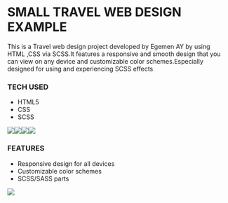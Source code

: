 # SMALL TRAVEL WEB DESIGN EXAMPLE
This is a Travel web design project developed by Egemen AY by using HTML ,CSS via SCSS.It features a responsive and smooth design that you can view on any device  and customizable color schemes.Especially designed for using and experiencing SCSS effects

### TECH USED
- HTML5
- CSS
- SCSS

![](https://img.shields.io/badge/CSS3-1572B6?style=for-the-badge&logo=css3&logoColor=white)![](https://img.shields.io/badge/HTML5-E34F26?style=for-the-badge&logo=html5&logoColor=white)![](https://img.shields.io/badge/Sass-CC6699?style=for-the-badge&logo=sass&logoColor=white)![](https://img.shields.io/badge/Sass-CC6699?style=for-the-badge&logo=scss&logoColor=white)

### FEATURES
- Responsive design for all devices
- Customizable color schemes
- SCSS/SASS parts

![](/eaAdventure.gif)